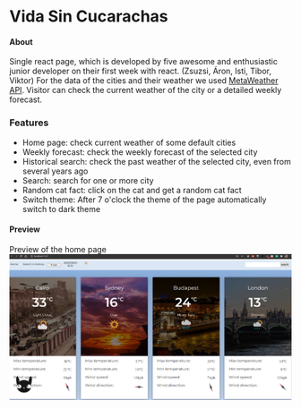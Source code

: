 # Vida Sin Cucarachas

#### About
Single react page, which is developed by five awesome and enthusiastic junior developer on their first week with react. (Zsuzsi, Áron, Isti, Tibor, Viktor)
For the data of the cities and their weather we used [MetaWeather API](https://www.metaweather.com/api/).
Visitor can check the current weather of the city or a detailed weekly forecast.


### Features
- Home page: check current weather of some default cities
- Weekly forecast: check the weekly forecast of the selected city
- Historical search: check the past weather of the selected city, even from several years ago
- Search: search for one or more city
- Random cat fact: click on the cat and get a random cat fact
- Switch theme: After 7 o'clock the theme of the page automatically switch to dark theme

#### Preview
Preview of the home page
![Preview of the home page](/weather/readme-image/preview.png)
